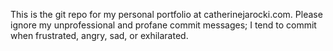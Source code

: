 This is the git repo for my personal portfolio at catherinejarocki.com. Please ignore my unprofessional and profane commit messages; I tend to commit when frustrated, angry, sad, or exhilarated.
